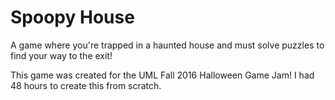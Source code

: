 # Spoopy House
A game where you're trapped in a haunted house and must solve puzzles to find your way to the exit!

This game was created for the UML Fall 2016 Halloween Game Jam! I had 48 hours to create this from scratch.
